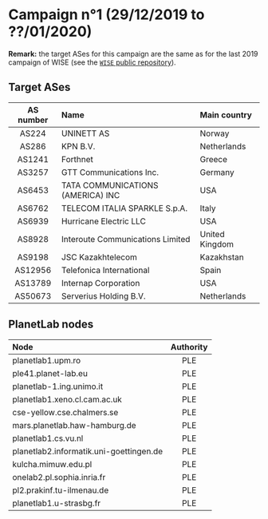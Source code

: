# Campaign n°1 (29/12/2019 to ??/01/2020)

**Remark:** the target ASes for this campaign are the same as for the last 2019 campaign of WISE 
(see the [`WISE` public repository](https://github.com/JefGrailet/WISE)).

## Target ASes

|  AS number  |  Name                                  |  Main country  |
| :---------: | :------------------------------------- | :------------- |
| AS224       | UNINETT AS                             | Norway         |
| AS286       | KPN B.V.                               | Netherlands    |
| AS1241      | Forthnet                               | Greece         |
| AS3257      | GTT Communications Inc.                | Germany        |
| AS6453      | TATA COMMUNICATIONS (AMERICA) INC      | USA            |
| AS6762      | TELECOM ITALIA SPARKLE S.p.A.          | Italy          |
| AS6939      | Hurricane Electric LLC                 | USA            |
| AS8928      | Interoute Communications Limited       | United Kingdom |
| AS9198      | JSC Kazakhtelecom                      | Kazakhstan     |
| AS12956     | Telefonica International               | Spain          |
| AS13789     | Internap Corporation                   | USA            |
| AS50673     | Serverius Holding B.V.                 | Netherlands    |

## PlanetLab nodes

|  Node                                      |  Authority  |
| :----------------------------------------- | :---------: |
| planetlab1.upm.ro                          | PLE         |
| ple41.planet-lab.eu                        | PLE         |
| planetlab-1.ing.unimo.it                   | PLE         |
| planetlab1.xeno.cl.cam.ac.uk               | PLE         |
| cse-yellow.cse.chalmers.se                 | PLE         |
| mars.planetlab.haw-hamburg.de              | PLE         |
| planetlab1.cs.vu.nl                        | PLE         |
| planetlab2.informatik.uni-goettingen.de    | PLE         |
| kulcha.mimuw.edu.pl                        | PLE         |
| onelab2.pl.sophia.inria.fr                 | PLE         |
| pl2.prakinf.tu-ilmenau.de                  | PLE         |
| planetlab1.u-strasbg.fr                    | PLE         |
